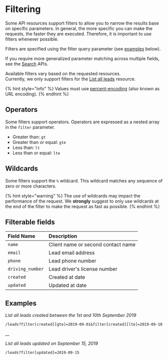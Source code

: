# Filtering

Some API resources support filters to allow you to narrow the results base on specific parameters. In general, the more specific you can make the requests, the faster they are executed. Therefore, it is important to use filters whenever possible.

Filters are specified using the filter query parameter \(see [examples](filtering.md#examples) below\).

If you require more generalized parameter matching across multiple fields, see the [Search](resources/search.md) APIs.

Available filters vary based on the requested resources.  
Currently, we only support filters for the [List all leads](resources/lead.md#list-all-leads) resource.

{% hint style="info" %}
Values must use [percent-encoding](http://en.wikipedia.org/wiki/Percent-encoding) \(also known as URL encoding\).
{% endhint %}

## Operators

Some filters support operators. Operators are expressed as a nested array in the `filter` parameter.

* Greater than: `gt`
* Greater than or equal: `gte`
* Less than: `lt`
* Less than or equal: `lte`

## Wildcards

Some filters support the `%` wildcard. This wildcard matches any sequence of zero or more characters.

{% hint style="warning" %}
The use of wildcards may impact the performance of the request. We **strongly** suggest to only use wildcards at the end of the filter to make the request as fast as possible.
{% endhint %}

## Filterable fields

| Field Name | Description |
| :--- | :--- |
| `name` | Client name or second contact name |
| `email` | Lead email address |
| `phone` | Lead phone number |
| `driving_number` | Lead driver's license number |
| `created` | Created at date |
| `updated` | Updated at date |

## Examples

_List all leads created between the 1st and 10th September 2019_

```text
/leads?filter[created][gte]=2019-09-01&filter[created][lte]=2019-09-10
```

\_\_

_List all leads updated on September 15, 2019_

```text
/leads?filter[updated]=2019-09-15
```



